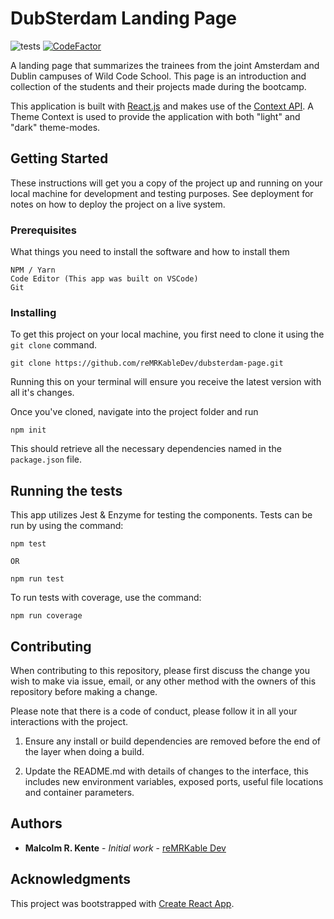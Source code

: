 # DubSterdam Landing Page

![tests](https://github.com/reMRKableDev/dubsterdam-page/workflows/tests/badge.svg) [![CodeFactor](https://www.codefactor.io/repository/github/remrkabledev/dubsterdam-page/badge)](https://www.codefactor.io/repository/github/remrkabledev/dubsterdam-page)

A landing page that summarizes the trainees from the joint Amsterdam and Dublin campuses of Wild Code School. This page is an introduction and collection of the students and their projects made during the bootcamp. 

This application is built with [React.js](https://reactjs.org/) and makes use of the [Context API](https://reactjs.org/docs/context.html). A Theme Context is used to provide the application with both "light" and "dark" theme-modes.

## Getting Started

These instructions will get you a copy of the project up and running on your local machine for development and testing purposes. See deployment for notes on how to deploy the project on a live system.

### Prerequisites

What things you need to install the software and how to install them

```
NPM / Yarn 
Code Editor (This app was built on VSCode)
Git
```

### Installing

To get this project on your local machine, you first need to clone it using the ```git clone``` command. 

```
git clone https://github.com/reMRKableDev/dubsterdam-page.git
```

Running this on your terminal will ensure you receive the latest version with all it's changes. 

Once you've cloned, navigate into the project folder and run

```
npm init
```

This should retrieve all the necessary dependencies named in the ```package.json``` file.

## Running the tests

This app utilizes Jest & Enzyme for testing the components. Tests can be run by using the command:

```
npm test 

OR

npm run test
```

To run tests with coverage, use the command:

```
npm run coverage
```

## Contributing

When contributing to this repository, please first discuss the change you wish to make via issue, email, or any other method with the owners of this repository before making a change.

Please note that there is a code of conduct, please follow it in all your interactions with the project.

1. Ensure any install or build dependencies are removed before the end of the layer when doing a build.
   
2. Update the README.md with details of changes to the interface, this includes new environment variables, exposed ports, useful file locations and container parameters.

## Authors

* **Malcolm R. Kente** - *Initial work* - [reMRKable Dev](https://remrkabledev.com/)


## Acknowledgments

This project was bootstrapped with [Create React App](https://github.com/facebook/create-react-app).

